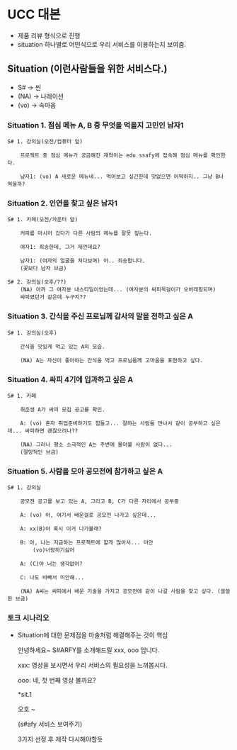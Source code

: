 # UCC 대본

- 제품 리뷰 형식으로 진행
- situation 하나별로 어떤식으로 우리 서비스를 이용하는지 보여줌.

## Situation (이런사람들을 위한 서비스다.)

- S# -> 씬
- (NA) -> 나레이션
- (vo) -> 속마음

### Situation 1. 점심 메뉴 A, B 중 무엇을 먹을지 고민인 남자1

    S# 1. 강의실(오전/컴퓨터 앞) 

        프로젝트 중 점심 메뉴가 궁금해진 재혁이는 edu ssafy에 접속해 점심 메뉴를 확인한다.

        남자1: (vo) A 새로운 메뉴네... 먹어보고 싶긴한데 맛없으면 어떡하지.. 그냥 B나 먹을까?

### Situation 2. 인연을 찾고 싶은 남자1

    S# 1. 카페(오전/카운터 앞)
        
        커피를 마시러 갔다가 다른 사람의 메뉴를 잘못 짚는다.

        여자1: 죄송한데, 그거 제껀데요?

        남자1: (여자의 얼굴을 쳐다보며) 아.. 죄송합니다.
        (꽃보다 남자 브금)
        
    S# 2. 강의실(오후/??)
        (NA) 아까 그 여자분 내스타일이었는데... (여자분의 싸피목걸이가 오버래핑되며)
        싸피였던거 같은데 누구지??   

### Situation 3. 간식을 주신 프로님께 감사의 말을 전하고 싶은 A

    S# 1. 강의실(오후)
        
        간식을 맛있게 먹고 있는 A의 모습.

        (NA) A는 자신이 좋아하는 간식을 먹고 프로님들께 고마움을 표현하고 싶다.

### Situation 4. 싸피 4기에 입과하고 싶은 A

    S# 1. 카페

        취준생 A가 싸피 모집 공고를 확인.

        A: (vo) 혼자 취업준비하기도 힘들고... 잘하는 사람들 만나서 같이 공부하고 싶은데... 싸피하면 괜찮으려나??
    
        (NA) 그러나 평소 소극적인 A는 주변에 물어볼 사람이 없다...
        (절망적인 브금)

### Situation 5. 사람을 모아 공모전에 참가하고 싶은 A

    S# 1. 강의실

        공모전 공고를 보고 있는 A, 그리고 B, C가 다른 자리에서 공부중

        A: (vo) 아, 여기서 배운걸로 공모전 나가고 싶은데...

        A: xx(B)야 혹시 이거 나가볼래?

        B: 아, 나는 지금하는 프로젝트에 할게 많아서... 미안 
            (vo)너랑하기싫어

        A: (C)야 너는 생각없어?

        C: 나도 바빠서 미안해...

        (NA) A씨는 싸피에서 배운 기술을 가지고 공모전에 같이 나갈 사람을 찾고 싶다. (쓸쓸한 브금)

### 토크 시나리오

- Situation에 대한 문제점을 마술처럼 해결해주는 것이 핵심

    안녕하세요~ S#ARFY를 소개해드릴 xxx, ooo 입니다.

    xxx: 영상을 보시면서 우리 서비스의 필요성을 느껴봅시다.

    ooo: 네, 첫 번째 영상 볼까요?

    *sit.1

    오호 ~

    (s#afy 서비스 보여주기)

    3가지 선정 후 제작 다시해야할듯


